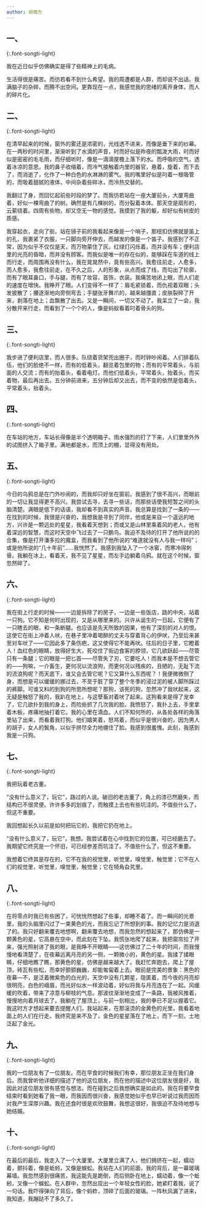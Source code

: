 ```yaml
---
author: 胡臻杰
---
```


## 一、
{:.font-songti-light}

我在近日似乎仿佛确实是得了些精神上的毛病。

生活得很是痛苦。而彷若看不到什么希望。我的周遭都是人群，而却说不出话。我满脑子的杂碎，而腾不出空间。更靠现在一点，我感觉我的思绪的离开身体，而人的碎片化。

## 二、
{:.font-songti-light}

在清早起来的时候，窗外的雾还是浓密的，光线透不进来，而像是垂下来的纱幕。在一两秒的时间里，渐渐听到了水滴的声音，时而好似是昨夜的瓢泼大雨，时而好似是密密的毛毛雨，而仔细听时，像是一滴滴屋檐上落下的水。而呼吸的空气，透着冰凉的意思，我的鼻子收缩着，而冷气接触着内里的器官，悬着，旋着，而下去了，而消逝了，化作了一种白色的水淋淋的雾气。我的嘴里好似是叼着一根吸管的，而吸着甜腻的液体，中间杂着些碎冰，而冷热交替的。

我翻过了身，而回忆起前些时段的梦了。而我彷若站在一座大厦前头，大厦弯曲着，好似一棵弯曲了的树。确然是有几棵树的，而分裂着本体。那天空是扇形的，云萦绕着。四周有些物，却又空无一物的感觉。我摸到了我的躯，却好似有树皮的质感。

我穿起衣，走向了街。站在镜子前的我看起来像是一个哨子，那纽扣仿佛就是笛上的孔，我裹紧了衣服，一只脚向旁开伸去，而越发的像是一个笛子。我感到了不正常，因为似乎不仅仅是天，而万物蒙住了灰。红绿灯闪烁着，而并没有车；便利店里的光亮的昏暗，而并没有顾客。而我似是唯一的存在似的，能够踩在车道的线上而行走，而周围再没有什么，我在晃晃然中，竟有些高兴。我愈往前走，人愈多，而人愈多，我愈往前走，在不久之后，人的形象，从点而成了线，而勾出了轮廓，而有了眼耳鼻口，手与腿，而有了妆容，首饰，衣装。我痛苦地闭上眼，而人们走的速度在增快。我睁开了眼。人们变得不一样了：眉毛紧锁着，而仇视着双眼；头发披散了；腰逐渐地向旁侧弯去；手腿张牙舞爪的，越来越僵直；皮肤裂碎了开来，剥落在地上；血飘散了出去。又是一瞬间，一切又不动了。我呆立了一会，我分散开来行走，而看到了一个个的人，像是蚂蚁看着叼着骨头的狗。

## 三、
{:.font-songti-light}


我步进了便利店里，而人很多。队绕着货架兜出圈子，而时钟吵闹着。人们排着队伍，他们的脸绝不一样，而有的低着头，翻览着包里的物；而有的平常着头，与前面的人交流；而有的抬着头，看着电灯。而他们低着头，平常着头，抬着头，而买着物，最后再出去。五分钟前进来，五分钟后却又出去，而不变的依然是低着头，平常着头，抬着头。

## 四、
{:.font-songti-light}

在车站的地方，车站长得像是半个透明箱子。雨水强烈的打了下来，人们里里外外的试图挤入了箱子里。满地都是水，而顶上的棚，显得没有用处。

## 五、
{:.font-songti-light}

今日的乌鸦总是在门外吵闹的，而我却只好坐在窗前。我感到了很不高兴，而眼前的一切让我显得更不高兴。我尝试去寻，去寻一些话，而那些话使我短暂之间的头脑清楚。满眼是低下的话语，我却看不到真实的声音。我总算是找到了一条的——在找到的时候，我很是兴奋的，我想我是寻到了同伴，他或是来自一个遥远的地方，兴许是一颗远处的星星，我看着天想到；而或又是山林里乘着风的老人，他有着深远的智慧，而这时天空中飞过去了一只鹏鸟。我迫不及待的打开了他所说的的合集，像是打开潘多拉的魔盒，而我看到了他所说的“难道就没有人与我一样吗”；或是他所说的“几十年前”......我恍然了。我感到我坠入了一个冰窖，而寒冷得刺骨。我躺在冰上，看着天，我不见了星星，而左手边躺着乌鸦。就在这个时候，窗忽然碎了。

## 六、
{:.font-songti-light}

我在街上行走的时候——一边是拆除了的房子，一边是一些饭店，路的中央，站着一只狗。它不知是何时出现的，又是从哪里来的。兴许从诞生的一日起，它便有了一只瞎去的眼，和一条断腿。也应该是先天所致的因果，他有了深刻的对人的恨。这使它在街上冲着人吠，在巷子里冲着喝醉的丈夫与穿着背心的伊吠，乃至后来甚至对车吠了——它因此多了条伤疤，这又使得它不能再吠。往后的日子里，它瞪着人！血红色的眼睛，放得好生大，死咬住了街边食客的脖领，它几欲跃起——尽管只有一条腿；它的眼是一把匕首——尽管失了刃，它要吃人！而我本是不想去管它的——狗嘛，一介畜生，更何况以流浪狗，而更何况以残疾的，丑陋的，无耻下流的流浪狗呢？而天底下，谁又会去管它呢？它又算什么东西呢？！我便微微侧了身，而想是可以缓缓的挪过去，不至于脏了穿了整个冬季的浸过泥的被人脚所踩过的裤脚。可谁又料的到狗的所思所想呢？那狗，该死的狗，忽然冲了我吠起来，这无疑是触怒了我的，我趴在地上，与这孽畜对着吠了起来。这狗看来是得了宠幸了，它几欲扑到我的身上，而险些抓了几次我的脸。我愤怒了，我扑上去，手里拿着木板，疼痛地抽打着它。我的心里在滴血。人们不知何所的，从各处各样的角落里钻了出来，而看着我打狗。他们嬉笑着，怒骂着，而似乎是很兴奋的，因为男人的胡子，女人的鬓角，以似乎拼尽全力地绷住了脸。我感到很羞愧。此刻，我感到我是一只狗。

## 七、
{:.font-songti-light}

我把玩着老古董。

“没有什么意义了，玩它”，路过的人说。破旧的老古董了，角上的漆已然磨失，而结构已不很灵便。许许多多的划痕了，而触摸上去也有些坑洼的。不值些什么了，但这不重要。

我回想起长久以前是如何把玩它的，我把它扔在地上。

“没有什么意义了，玩它”，我想。我尝试着在心中找到它的位置，可已经磨去了。我期望它终究是一个怀旧，可已经参差而坑洼了。不值些什么了，但这不重要。

我想着它终其是存在的，它不在我的视觉里，听觉里，嗅觉里，触觉里；它不在人们的视觉里，听觉里，嗅觉里，触觉里；它在犄角旮旯里。

## 八、
{:.font-songti-light}

在将零点时我已有些困了，可恍恍然想起了些事，却睡不着了。而一瞬间的光景里，我的头脑里闪过了一束黄色的光，而我忘记了所想到的事。我的记忆力是消退了的。我只好翻来覆去地想啊，翻来覆去地想，而我忽然的想起来了，那仿佛是一颗黄色的星，它高悬在空中，而此刻在下坠。我慌张地爬了起来，我把窗帘拉了开来，强光照射进了我的眼，是我睁不开眼睛——这仿佛过了二十年的时间，而我慢慢地看清楚了，在夜幕远离月亮的另一侧，一颗微小的，黄色的星。我揉了揉眼睛，仔细地瞧了瞧，那黄色的星，仿佛是越来越大了。我赶忙奔跑去，爬上了屋顶，砖瓦有些松，而幸好颤颤巍巍，却能匍匐着上去。眼前是完美的景象：黑色的夜幕—不，是泛着微紫色的白光的，天空中没有几颗星，隐匿着，而今夜的月亮却很明亮，白色的峨眉，而光好似水一样波动着，好似将我与月亮连在了一起。风缓缓的吹着，带来了凉意与柳枝的气息。那波纹渐渐地变成了一条路，我被风推着，慢慢地向着月球去了。我躺在了屋顶上，与前一刻相比，我的拳已不足以握着它。我这时方才想起来要去提醒人们，我站起来，在那滚烫的金黄色的光里，我看着地面上的人们在行走。我终究是来不及了，金色的星星落在了地上，而下一刻，土地泛起了金光。

## 九、
{:.font-songti-light}

我的一位朋友有了一位朋友。而在早食的时候我们有幸，那位朋友正坐在我们身后。而我曾听他详细的描述了他的这位朋友，而在他的描述中这位朋友很是好，我因此对这位朋友很有感觉与想法。而在碰到之后我想确实是如此的。我在将要早食结束时看到她看了我一眼，而我因而很兴奋，我感觉她似乎也早已听说过我而因而对我产生深厚兴趣。我在还食时很是欢欣鼓舞，我想这很好，我很迫不及待地想与她结婚。

## 十、
{:.font-songti-light}

在最后的最后，我走入了一个大厦里。大厦里立满了人，他们拥挤在一起，蠕动着，颤抖着，像是蚯蚓，又像是蜈蚣。我站在人们的前面，我的背后，是一幕玻璃幕墙。我忽然感到很痛苦，我这能先是跪倒，而后侧卧在地上，蠕动着，像一个蚯蚓，又像一个蜈蚣。在人群中，忽然出现出一个年轻女性的脸，她紧盯着我，说了一句话。我吓得弹向了背后，像个蚂蚱，顶碎了后面的玻璃。一阵秋风漏了进来，我知道，我蹦跶不了多久了。
